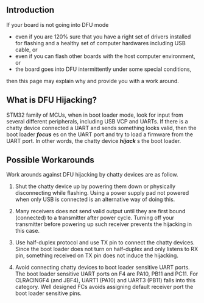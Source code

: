 ## Introduction

If your board is not going into DFU mode

- even if you are 120% sure that you have a right set of drivers installed for flashing and a healthy set of computer hardwares including USB cable, or
- even if you can flash other boards with the host computer environment, or
- the board goes into DFU intermittently under some special conditions,

then this page may explain why and provide you with a work around.

## What is DFU Hijacking?

STM32 family of MCUs, when in boot loader mode, look for input from several different peripherals, including USB VCP and UARTs. If there is a chatty device connected a UART and sends something looks valid, then the boot loader _**focus**_ es on the UART port and try to load a firmware from the UART port. In other words, the chatty device _**hijack**_ s the boot loader.

## Possible Workarounds

Work arounds against DFU hijacking by chatty devices are as follow.

1. Shut the chatty device up by powering them down or physically disconnecting while flashing. Using a power supply pad not powered when only USB is connected is an alternative way of doing this.

2. Many receivers does not send valid output until they are first bound (connected) to a transmitter after power cycle. Turning off your transmitter before powering up such receiver prevents the hijacking in this case.

3. Use half-duplex protocol and use TX pin to connect the chatty devices. Since the boot loader does not turn on half-duplex and only listens to RX pin, something received on TX pin does not induce the hijacking.

4. Avoid connecting chatty devices to boot loader sensitive UART ports. The boot loader sensitive UART ports on F4 are PA10, PB11 and PC11. For CLRACINGF4 (and JBF4), UART1 (PA10) and UART3 (PB11) falls into this category. Well designed FCs avoids assigning default receiver port the boot loader sensitive pins.
